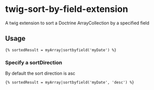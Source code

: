 # twig-sort-by-field-extension
A twig extension to sort a Doctrine ArrayCollection by a specified field

## Usage
```twig
{% sortedResult = myArray|sortbyfield('myDate') %}
```

### Specify a sortDirection
By default the sort direction is asc
```twig
{% sortedResult = myArray|sortbyfield('myDate', 'desc') %}
```
